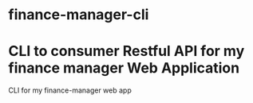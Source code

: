 # finance-manager-cli

CLI to consumer Restful API for my finance manager Web Application
=======
CLI for my finance-manager web app

